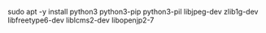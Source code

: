 sudo apt -y install python3 python3-pip python3-pil libjpeg-dev zlib1g-dev libfreetype6-dev liblcms2-dev libopenjp2-7
